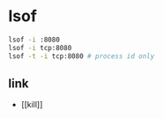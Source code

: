 # lsof

```sh
lsof -i :8080
lsof -i tcp:8080
lsof -t -i tcp:8080 # process id only
```

## link
- [[kill]]
